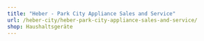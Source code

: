 ```yaml
---
title: "Heber - Park City Appliance Sales and Service"
url: /heber-city/heber-park-city-appliance-sales-and-service/
shop: Haushaltsgeräte
---
```

